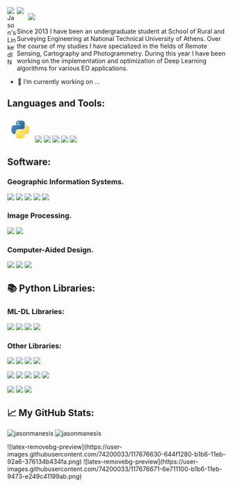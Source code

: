 
<a href="https://www.linkedin.com/in/jason-manesis-562a541b4/">
  <img align="left" alt="Jason's LinkedIN" width="22px" src="https://raw.githubusercontent.com/peterthehan/peterthehan/master/assets/linkedin.svg" />
</a>

<a href="mailto:iasonasman@gmail.com">
  <img align="left" width="26px" src="https://upload.wikimedia.org/wikipedia/commons/thumb/7/7e/Gmail_icon_%282020%29.svg/1024px-Gmail_icon_%282020%29.svg.png"/>
</a>

![](https://visitor-badge.glitch.me/badge?page_id=jasonmanesis.jasonmanesis)

Since 2013 I have been an undergraduate student at School of Rural and Surveying Engineering at National Technical University of Athens. Over the course of my studies I have specialized in the fields of Remote Sensing, Cartography and Photogrammetry. During this year I have been working on the implementation and optimization of Deep Learning algorithms for various EO applications. 

- 🔭 I’m currently working on ...


## Languages and Tools:  

<kbd><img height="60" src="https://raw.githubusercontent.com/github/explore/80688e429a7d4ef2fca1e82350fe8e3517d3494d/topics/python/python.png"></kbd>
<kbd><img height="60" src="https://logos-world.net/wp-content/uploads/2020/12/MATLAB-Emblem.png"></kbd>
<kbd><img height="60" src="https://upload.wikimedia.org/wikipedia/commons/5/51/Octicons-markdown.svg"></kbd>
<kbd><img height="60" src="https://static.javatpoint.com/tutorial/latex/images/latex-tutorial.png"></kbd>
<kbd><img height="60" src="https://blog.education-ecosystem.com/wp-content/uploads/2021/01/1_Lad06lrjlU9UZgSTHUoyfA.png"></kbd>
<kbd><img height="60" src="https://upload.wikimedia.org/wikipedia/commons/thumb/3/38/Jupyter_logo.svg/518px-Jupyter_logo.svg.png"></kbd>


## Software:  
### Geographic Information Systems.
<kbd><img height="60" src="https://www.qgis.org/uk/_downloads/b738556101ca15d573f1a7e334e33407/qgis-logo.png"></kbd>
<kbd><img height="60" src="https://upload.wikimedia.org/wikipedia/commons/d/df/ArcGIS_logo.png"></kbd>
<kbd><img height="60" src="https://grass.osgeo.org/images/logos/grassgis_logo_colorlogo_text_alphabg.png"></kbd>
<kbd><img height="60" src="https://3dwarehouse.sketchup.com/warehouse/v1.0/publiccontent/2bb9cf85-1781-4c86-a092-0a9f5fee4412"></kbd>
<kbd><img height="60" src="https://es-la.geospatial.trimble.com/sites/geospatial.trimble.com/files/2018-08/eCognition_logo.jpg"></kbd>


### Image Processing.
<kbd><img height="60" src="https://www.pngkey.com/png/detail/95-957460_gimp-logo-transparent-background.png"></kbd>
<kbd><img height="60" src="https://img.icons8.com/material/452/inkscape.png"></kbd>

### Computer-Aided Design.
<kbd><img height="60" src="https://banner2.cleanpng.com/20190429/tww/kisspng-autocad-computer-icons-autodesk-logo-adobe-illustr-5cc69fcfdf1481.8664286615565209119137.jpg"></kbd>
<kbd><img height="60" src="https://kilonewton.ru/uploads/blog/crop/SBlU1ABYvQYfZpddmumT.png"></kbd>
<kbd><img height="60" src="https://upload.wikimedia.org/wikipedia/commons/thumb/6/64/SketchUp_logo.svg/1200px-SketchUp_logo.svg.png"></kbd>

## :books: Python Libraries:
### ML-DL Libraries:

<kbd><img height="60" src="https://upload.wikimedia.org/wikipedia/commons/9/96/Pytorch_logo.png"></kbd>
<kbd><img height="60" src="https://upload.wikimedia.org/wikipedia/commons/1/11/TensorFlowLogo.svg"></kbd>
<kbd><img height="60" src="https://keras.io/img/logo.png"></kbd>
<kbd><img height="60" src="https://data-flair.training/blogs/wp-content/uploads/sites/2/2019/07/scikit-learn-logo.png"></kbd>

### Other Libraries:

<kbd><img height="60" src="https://upload.wikimedia.org/wikipedia/commons/thumb/3/31/NumPy_logo_2020.svg/1280px-NumPy_logo_2020.svg.png"></kbd>
<kbd><img height="60" src="https://upload.wikimedia.org/wikipedia/commons/thumb/5/54/Sympy_logo.svg/1024px-Sympy_logo.svg.png"></kbd>
<kbd><img height="60" src="https://matplotlib.org/stable/_images/sphx_glr_logos2_003.png"></kbd>
<kbd><img height="60" src="https://cdn.shortpixel.ai/spai/w_788+q_lossy+ret_img+to_webp/https://numfocus.org/wp-content/uploads/2016/07/pandas-logo-300.png"></kbd>

<kbd><img height="60" src="https://user-images.githubusercontent.com/315810/92255284-156f1180-eea0-11ea-9d2d-be8262670e8c.png"></kbd>
<kbd><img height="60" src="https://networkx.org/_static/networkx_logo.svg"></kbd>
<kbd><img height="60" src="https://geopandas.readthedocs.io/en/latest/_images/geopandas_logo.png"></kbd>
<kbd><img height="60" src="https://upload.wikimedia.org/wikipedia/commons/3/32/OpenCV_Logo_with_text_svg_version.svg"></kbd>
<kbd><img height="60" src="https://upload.wikimedia.org/wikipedia/commons/thumb/d/df/GDALLogoColor.svg/1200px-GDALLogoColor.svg.png"></kbd>

<kbd><img height="60" src="https://nlaongtup.github.io/post/scipy-lammps/featured.png"></kbd>
<kbd><img height="60" src="https://www4.lunapic.com/editor/working/161824430054895380?4841502863"></kbd>
<kbd><img height="60" src="http://blog.scielo.org/en/wp-content/uploads/sites/2/2018/07/osgeo.png"></kbd>


## :chart_with_upwards_trend: My GitHub Stats:

<p align="left"> 
  <img src="https://github-readme-stats.vercel.app/api?username=jasonmanesis&show_icons=true&theme=radical" alt="jasonmanesis" />
  <img src="https://github-readme-stats.vercel.app/api/top-langs/?username=jasonmanesis&show_icons=true&theme=radical" alt="jasonmanesis" />
</p>
 ![latex-removebg-preview](https://user-images.githubusercontent.com/74200033/117676630-644f1280-b1b6-11eb-92a6-376134b434fa.png)
![latex-removebg-preview](https://user-images.githubusercontent.com/74200033/117676671-6e711100-b1b6-11eb-9473-e249c41199ab.png)


